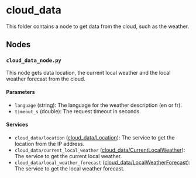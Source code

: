 # cloud_data
This folder contains a node to get data from the cloud, such as the weather.

## Nodes
### `cloud_data_node.py`
This node gets data location, the current local weather and the local weather forecast from the cloud.

#### Parameters
 - `language` (string): The language for the weather description (en or fr).
 - `timeout_s` (double): The request timeout in seconds.

#### Services
 - `cloud_data/location` ([cloud_data/Location](srv/Location.srv)): The service to get the location from the IP address.
 - `cloud_data/current_local_weather` ([cloud_data/CurrentLocalWeather](srv/CurrentLocalWeather.srv)): The service to get the current local weather.
 - `cloud_data/local_weather_forecast` ([cloud_data/LocalWeatherForecast](srv/LocalWeatherForecast.srv)): The service to get the local weather forecast.
